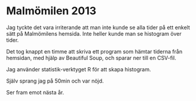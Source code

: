 Malmömilen 2013
===============

Jag tyckte det vara irriterande att man inte kunde se alla tider på ett enkelt sätt på Malmömilens hemsida. Inte heller kunde man se histogram över tider. 

Det tog knappt en timme att skriva ett program som hämtar tiderna från hemsidan, med hjälp av Beautiful Soup, och sparar ner till en CSV-fil. 

Jag använder statistik-verktyget R för att skapa histogram. 

Själv sprang jag på 50min och var nöjd. 

Ser fram emot nästa år. 
